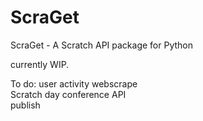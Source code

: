 # ScraGet
ScraGet - A Scratch API package for Python

currently WIP.

To do:
user activity webscrape <br>
Scratch day conference API <br>
publish
